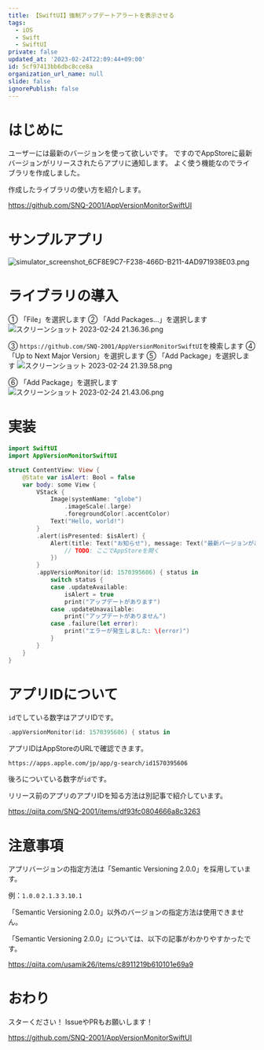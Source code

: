 ```yaml
---
title: 【SwiftUI】強制アップデートアラートを表示させる
tags:
  - iOS
  - Swift
  - SwiftUI
private: false
updated_at: '2023-02-24T22:09:44+09:00'
id: 5cf97413bb6dbc8cce8a
organization_url_name: null
slide: false
ignorePublish: false
---
```

# はじめに
ユーザーには最新のバージョンを使って欲しいです。
ですのでAppStoreに最新バージョンがリリースされたらアプリに通知します。
よく使う機能なのでライブラリを作成しました。

作成したライブラリの使い方を紹介します。

https://github.com/SNQ-2001/AppVersionMonitorSwiftUI

# サンプルアプリ
![simulator_screenshot_6CF8E9C7-F238-466D-B211-4AD971938E03.png](https://qiita-image-store.s3.ap-northeast-1.amazonaws.com/0/1745371/035c9151-0dc1-51f6-e277-a5f03a7294b6.png)

# ライブラリの導入
① 「File」を選択します
② 「Add Packages...」を選択します
![スクリーンショット 2023-02-24 21.36.36.png](https://qiita-image-store.s3.ap-northeast-1.amazonaws.com/0/1745371/d2d37573-24f3-ecfb-6fbd-bde65ea4d815.png)

③ `https://github.com/SNQ-2001/AppVersionMonitorSwiftUI`を検索します
④ 「Up to Next Major Version」を選択します
⑤ 「Add Package」を選択します
![スクリーンショット 2023-02-24 21.39.58.png](https://qiita-image-store.s3.ap-northeast-1.amazonaws.com/0/1745371/e49db481-dab1-de09-1326-2adfc071c323.png)

⑥ 「Add Package」を選択します
![スクリーンショット 2023-02-24 21.43.06.png](https://qiita-image-store.s3.ap-northeast-1.amazonaws.com/0/1745371/fb9a67c9-e9e9-2eba-7510-68be87dbd1b7.png)

# 実装
```swift
import SwiftUI
import AppVersionMonitorSwiftUI

struct ContentView: View {
    @State var isAlert: Bool = false
    var body: some View {
        VStack {
            Image(systemName: "globe")
                .imageScale(.large)
                .foregroundColor(.accentColor)
            Text("Hello, world!")
        }
        .alert(isPresented: $isAlert) {
            Alert(title: Text("お知らせ"), message: Text("最新バージョンがあります"), dismissButton: .default(Text("OK")) {
                // TODO: ここでAppStoreを開く
            })
        }
        .appVersionMonitor(id: 1570395606) { status in
            switch status {
            case .updateAvailable:
                isAlert = true
                print("アップデートがあります")
            case .updateUnavailable:
                print("アップデートがありません")
            case .failure(let error):
                print("エラーが発生しました: \(error)")
            }
        }
    }
}
```

# アプリIDについて
`id`でしている数字はアプリIDです。
```swift
.appVersionMonitor(id: 1570395606) { status in
```
アプリIDはAppStoreのURLで確認できます。
```url
https://apps.apple.com/jp/app/g-search/id1570395606
```
後ろについている数字が`id`です。

リリース前のアプリのアプリIDを知る方法は別記事で紹介しています。

https://qiita.com/SNQ-2001/items/df93fc0804666a8c3263

# 注意事項
アプリバージョンの指定方法は「Semantic Versioning 2.0.0」を採用しています。

例：`1.0.0` `2.1.3` `3.10.1`

「Semantic Versioning 2.0.0」以外のバージョンの指定方法は使用できません。

「Semantic Versioning 2.0.0」については、以下の記事がわかりやすかったです。

https://qiita.com/usamik26/items/c8911219b610101e69a9

# おわり
スターください！
IssueやPRもお願いします！

https://github.com/SNQ-2001/AppVersionMonitorSwiftUI
